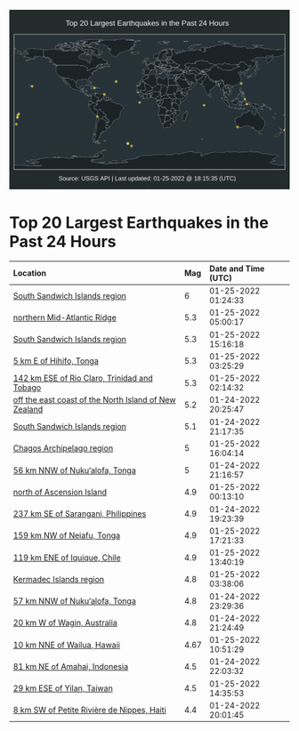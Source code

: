 ![Map](./map.png)

# Top 20 Largest Earthquakes in the Past 24 Hours

| Location | Mag | Date and Time (UTC) |
|:---|:---|:---|
| [South Sandwich Islands region](https://earthquake.usgs.gov/earthquakes/eventpage/us7000gery) | 6 | 01-25-2022 01:24:33 |
| [northern Mid-Atlantic Ridge](https://earthquake.usgs.gov/earthquakes/eventpage/us7000gete) | 5.3 | 01-25-2022 05:00:17 |
| [South Sandwich Islands region](https://earthquake.usgs.gov/earthquakes/eventpage/us7000gexf) | 5.3 | 01-25-2022 15:16:18 |
| [5 km E of Hihifo, Tonga](https://earthquake.usgs.gov/earthquakes/eventpage/us7000gesz) | 5.3 | 01-25-2022 03:25:29 |
| [142 km ESE of Rio Claro, Trinidad and Tobago](https://earthquake.usgs.gov/earthquakes/eventpage/us7000gese) | 5.3 | 01-25-2022 02:14:32 |
| [off the east coast of the North Island of New Zealand](https://earthquake.usgs.gov/earthquakes/eventpage/us7000genk) | 5.2 | 01-24-2022 20:25:47 |
| [South Sandwich Islands region](https://earthquake.usgs.gov/earthquakes/eventpage/us7000gep5) | 5.1 | 01-24-2022 21:17:35 |
| [Chagos Archipelago region](https://earthquake.usgs.gov/earthquakes/eventpage/us7000gext) | 5 | 01-25-2022 16:04:14 |
| [56 km NNW of Nuku‘alofa, Tonga](https://earthquake.usgs.gov/earthquakes/eventpage/us7000gep3) | 5 | 01-24-2022 21:16:57 |
| [north of Ascension Island](https://earthquake.usgs.gov/earthquakes/eventpage/us7000ger6) | 4.9 | 01-25-2022 00:13:10 |
| [237 km SE of Sarangani, Philippines](https://earthquake.usgs.gov/earthquakes/eventpage/us7000gems) | 4.9 | 01-24-2022 19:23:39 |
| [159 km NW of Neiafu, Tonga](https://earthquake.usgs.gov/earthquakes/eventpage/us7000gf0y) | 4.9 | 01-25-2022 17:21:33 |
| [119 km ENE of Iquique, Chile](https://earthquake.usgs.gov/earthquakes/eventpage/us7000gev8) | 4.9 | 01-25-2022 13:40:19 |
| [Kermadec Islands region](https://earthquake.usgs.gov/earthquakes/eventpage/us7000get0) | 4.8 | 01-25-2022 03:38:06 |
| [57 km NNW of Nuku‘alofa, Tonga](https://earthquake.usgs.gov/earthquakes/eventpage/us7000geqs) | 4.8 | 01-24-2022 23:29:36 |
| [20 km W of Wagin, Australia](https://earthquake.usgs.gov/earthquakes/eventpage/us7000gep9) | 4.8 | 01-24-2022 21:24:49 |
| [10 km NNE of Wailua, Hawaii](https://earthquake.usgs.gov/earthquakes/eventpage/hv72889347) | 4.67 | 01-25-2022 10:51:29 |
| [81 km NE of Amahai, Indonesia](https://earthquake.usgs.gov/earthquakes/eventpage/us7000gepu) | 4.5 | 01-24-2022 22:03:32 |
| [29 km ESE of Yilan, Taiwan](https://earthquake.usgs.gov/earthquakes/eventpage/us7000gex8) | 4.5 | 01-25-2022 14:35:53 |
| [8 km SW of Petite Rivière de Nippes, Haiti](https://earthquake.usgs.gov/earthquakes/eventpage/us7000gen4) | 4.4 | 01-24-2022 20:01:45 |
